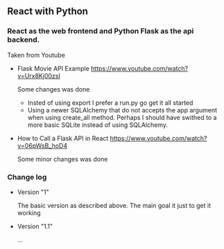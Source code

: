 ## React with Python

### React as the web frontend and Python Flask as the api backend.

Taken from Youtube

- Flask Movie API Example
  https://www.youtube.com/watch?v=Urx8Kj00zsI

  Some changes was done

  - Insted of using export I prefer a run.py go get it all started
  - Using a newer SQLAlchemy that do not accepts the app argument when using create_all method.
    Perhaps I should have swithed to a more basic SQLite instead of using SQLAlchemy.

- How to Call a Flask API in React
  https://www.youtube.com/watch?v=06pWsB_hoD4

  Some minor changes was done

### Change log

- Version "1"

  The basic version as described above. The main goal it just to get it working

- Version "1.1"

  ...
